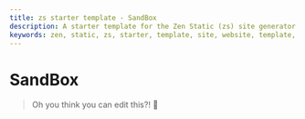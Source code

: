 ```yaml
---
title: zs starter template - SandBox
description: A starter template for the Zen Static (zs) site generator
keywords: zen, static, zs, starter, template, site, website, template, generator, ssg
---
```


# SandBox

> Oh you think you can edit this?! 🤣